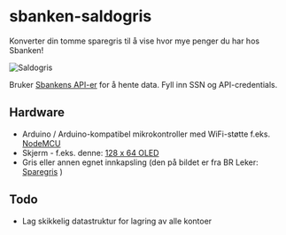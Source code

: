# sbanken-saldogris

Konverter din tomme sparegris til å vise hvor mye penger du har hos Sbanken!

![Saldogris](images/saldogris-video.gif?raw=true "Saldogris")

Bruker [Sbankens API-er](https://sbanken.no/bruke/utviklerportalen/) for å hente data.
Fyll inn SSN og API-credentials.

## Hardware

* Arduino / Arduino-kompatibel mikrokontroller med WiFi-støtte f.eks. [NodeMCU](https://www.kjell.com/se/sortiment/el-verktyg/arduino/utvecklingskort/nodemcu-utvecklingskort-p87949)
* Skjerm - f.eks. denne: [128 x 64 OLED](https://www.kjell.com/no/produkter/elektro-og-verktoy/elektronikk/optokomponenter/led-lcd-skjermer/luxorparts-grafisk-oled-skjerm-128-x-64-piksler-0-96--p87945)
* Gris eller annen egnet innkapsling (den på bildet er fra BR Leker: [Sparegris](https://www.br.no/vaare-kategorier/til-barnerommet/bankboks/sparegris-lilla?id=000000000102417002) )

## Todo
* Lag skikkelig datastruktur for lagring av alle kontoer
